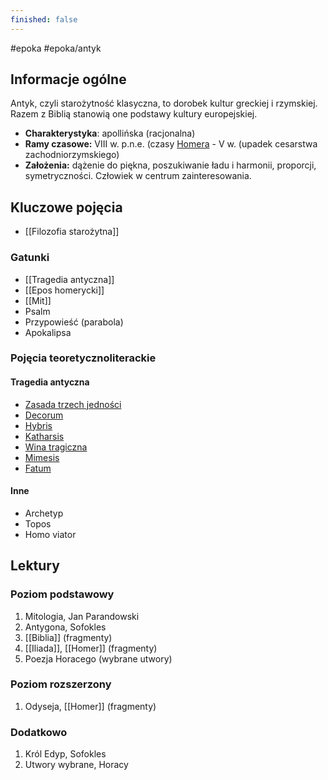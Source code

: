 ```yaml
---
finished: false
---
```

#epoka #epoka/antyk 
## Informacje ogólne
Antyk, czyli starożytność klasyczna, to dorobek kultur greckiej i rzymskiej. Razem z Biblią stanowią one podstawy kultury europejskiej.
- **Charakterystyka**: apollińska (racjonalna)
- **Ramy czasowe:** VIII w. p.n.e. (czasy [Homera](Homer.md) - V w. (upadek cesarstwa zachodniorzymskiego)
- **Założenia:** dążenie do piękna, poszukiwanie ładu i harmonii, proporcji, symetryczności. Człowiek w centrum zainteresowania.
## Kluczowe pojęcia
- [[Filozofia starożytna]]
### Gatunki
- [[Tragedia antyczna]]
- [[Epos homerycki]]
- [[Mit]]
- Psalm
- Przypowieść (parabola)
- Apokalipsa
### Pojęcia teoretycznoliterackie
#### Tragedia antyczna
- [Zasada trzech jedności](Tragedia%20antyczna.md#^3jednosci)
- [Decorum](Tragedia%20antyczna.md#^decorum)
- [Hybris](Tragedia%20antyczna.md#^hybris)
- [Katharsis](Tragedia%20antyczna.md#^katharsis)
- [Wina tragiczna](Tragedia%20antyczna.md#^hamartia)
- [Mimesis](Tragedia%20antyczna.md#^mimesis)
- [Fatum](Tragedia%20antyczna.md#^fatum)
#### Inne
- Archetyp
- Topos
- Homo viator
## Lektury

### Poziom podstawowy
1. Mitologia, Jan Parandowski
2. Antygona, Sofokles
3. [[Biblia]] (fragmenty)
4. [[Iliada]], [[Homer]] (fragmenty)
5. Poezja Horacego (wybrane utwory)

### Poziom rozszerzony
1. Odyseja, [[Homer]] (fragmenty)

### Dodatkowo
1. Król Edyp, Sofokles
2. Utwory wybrane, Horacy